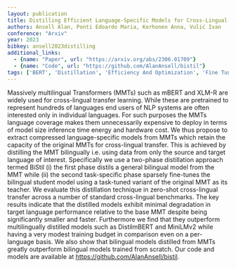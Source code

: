 ```yaml
---
layout: publication
title: Distilling Efficient Language-Specific Models for Cross-Lingual Transfer
authors: Ansell Alan, Ponti Edoardo Maria, Korhonen Anna, Vulić Ivan
conference: "Arxiv"
year: 2023
bibkey: ansell2023distilling
additional_links:
  - {name: "Paper", url: "https://arxiv.org/abs/2306.01709"}
  - {name: "Code", url: "https://github.com/AlanAnsell/bistil"}
tags: ['BERT', 'Distillation', 'Efficiency And Optimization', 'Fine Tuning', 'Has Code', 'Model Architecture', 'Pretraining Methods', 'RAG', 'Training Techniques', 'Transformer']
---
```

Massively multilingual Transformers (MMTs) such as mBERT and XLM-R are widely used for cross-lingual transfer learning. While these are pretrained to represent hundreds of languages end users of NLP systems are often interested only in individual languages. For such purposes the MMTs language coverage makes them unnecessarily expensive to deploy in terms of model size inference time energy and hardware cost. We thus propose to extract compressed language-specific models from MMTs which retain the capacity of the original MMTs for cross-lingual transfer. This is achieved by distilling the MMT bilingually i.e. using data from only the source and target language of interest. Specifically we use a two-phase distillation approach termed BiStil (i) the first phase distils a general bilingual model from the MMT while (ii) the second task-specific phase sparsely fine-tunes the bilingual student model using a task-tuned variant of the original MMT as its teacher. We evaluate this distillation technique in zero-shot cross-lingual transfer across a number of standard cross-lingual benchmarks. The key results indicate that the distilled models exhibit minimal degradation in target language performance relative to the base MMT despite being significantly smaller and faster. Furthermore we find that they outperform multilingually distilled models such as DistilmBERT and MiniLMv2 while having a very modest training budget in comparison even on a per-language basis. We also show that bilingual models distilled from MMTs greatly outperform bilingual models trained from scratch. Our code and models are available at https://github.com/AlanAnsell/bistil.
